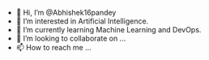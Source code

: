 - 👋 Hi, I’m @Abhishek16pandey
- 👀 I’m interested in Artificial Intelligence.
- 🌱 I’m currently learning Machine Learning and DevOps.
- 💞️ I’m looking to collaborate on ...
- 📫 How to reach me ...

<!---
Abhishek16pandey/Abhishek16pandey is a ✨ special ✨ repository because its `README.md` (this file) appears on your GitHub profile.
You can click the Preview link to take a look at your changes.
--->

